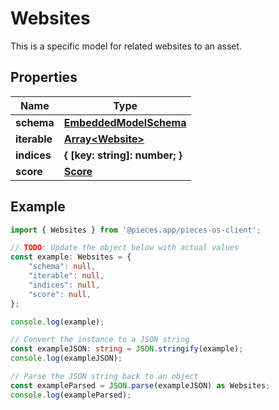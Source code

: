 
# Websites

This is a specific model for related websites to an asset.

## Properties

Name | Type
------------ | -------------
**schema** | [**EmbeddedModelSchema**](EmbeddedModelSchema)
**iterable** | [**Array&lt;Website&gt;**](Website)
**indices** | **\{ [key: string]: number; \}**
**score** | [**Score**](Score)

## Example

```typescript
import { Websites } from '@pieces.app/pieces-os-client';

// TODO: Update the object below with actual values
const example: Websites = {
    "schema": null,
    "iterable": null,
    "indices": null,
    "score": null,
};

console.log(example);

// Convert the instance to a JSON string
const exampleJSON: string = JSON.stringify(example);
console.log(exampleJSON);

// Parse the JSON string back to an object
const exampleParsed = JSON.parse(exampleJSON) as Websites;
console.log(exampleParsed);
```


